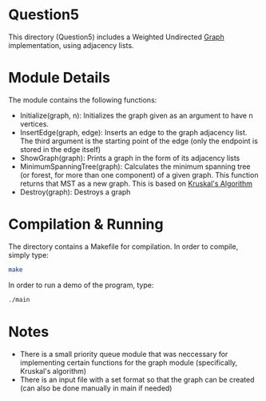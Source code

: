# Question5

This directory (Question5) includes a Weighted Undirected [Graph](https://en.wikipedia.org/wiki/Graph_(abstract_data_type))  implementation, using adjacency lists. 

# Module Details

The module contains the following functions: 
- Initialize(graph, n): Initializes the graph given as an argument to have n vertices.
- InsertEdge(graph, edge): Inserts an edge to the graph adjacency list. The third argument is the starting point of the edge (only the endpoint is stored in the edge itself)
- ShowGraph(graph): Prints a graph in the form of its adjacency lists
- MinimumSpanningTree(graph): Calculates the minimum spanning tree (or forest, for more than one component) of a given graph. This function returns that MST as a new graph. This is based on [Kruskal's Algorithm](https://en.wikipedia.org/wiki/Kruskal%27s_algorithm)
- Destroy(graph): Destroys a graph

# Compilation & Running

The directory contains a Makefile for compilation. In order to compile, simply type: 
```sh
make
```
In order to run a demo of the program, type: 
```sh
./main
```

# Notes

- There is a small priority queue module that was neccessary for implementing certain functions for the graph module (specifically, Kruskal's algorithm)
- There is an input file with a set format so that the graph can be created (can also be done manually in main if needed)

